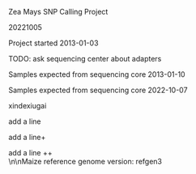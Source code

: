 Zea Mays SNP Calling Project  

20221005  

Project started 2013-01-03  

TODO: ask sequencing center about adapters  

Samples expected from sequencing core 2013-01-10  

Samples expected from sequencing core 2022-10-07  

xindexiugai  

add a line  

add a line+  

add a line ++   
\n\nMaize reference genome version: refgen3
